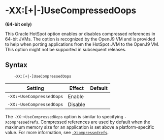 <!--
* Copyright (c) 2017, 2019 IBM Corp. and others
*
* This program and the accompanying materials are made
* available under the terms of the Eclipse Public License 2.0
* which accompanies this distribution and is available at
* https://www.eclipse.org/legal/epl-2.0/ or the Apache
* License, Version 2.0 which accompanies this distribution and
* is available at https://www.apache.org/licenses/LICENSE-2.0.
*
* This Source Code may also be made available under the
* following Secondary Licenses when the conditions for such
* availability set forth in the Eclipse Public License, v. 2.0
* are satisfied: GNU General Public License, version 2 with
* the GNU Classpath Exception [1] and GNU General Public
* License, version 2 with the OpenJDK Assembly Exception [2].
*
* [1] https://www.gnu.org/software/classpath/license.html
* [2] http://openjdk.java.net/legal/assembly-exception.html
*
* SPDX-License-Identifier: EPL-2.0 OR Apache-2.0 OR GPL-2.0 WITH
* Classpath-exception-2.0 OR LicenseRef-GPL-2.0 WITH Assembly-exception
-->

# -XX:\[+|-\]UseCompressedOops

**(64-bit only)**

This Oracle HotSpot option enables or disables compressed references in 64-bit JVMs. The option is recognized by the OpenJ9 VM and is provided to help when porting applications from the HotSpot JVM to the OpenJ9 VM. This option might not be supported in subsequent releases.

## Syntax

        -XX:[+|-]UseCompressedOops

| Setting                  | Effect | Default                                                          |
|--------------------------|--------|------------------------------------------------------------------|
|`-XX:+UseCompressedOops`  | Enable |                                                                  |
|`-XX:-UseCompressedOops`  | Disable|                                                                  |

The `-XX:+UseCompressedOops` option is similar to specifying `-Xcompressedrefs`. Compressed references are used by default when the maximum memory size for an application is set above a platform-specific value. For more information, see [`-Xcompressedrefs`](xcompressedrefs.md).  



<!-- ==== END OF TOPIC ==== xxusecompressedoops.md ==== -->
